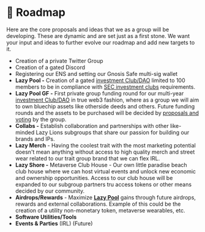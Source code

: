 # 🚀 Roadmap

Here are the core proposals and ideas that we as a group will be developing. These are dynamic and are set just as a first stone. We want your input and ideas to further evolve our roadmap and add new targets to it.

* Creation of a private Twitter Group
* Creation of a gated Discord
* Registering our ENS and setting our Gnosis Safe multi-sig wallet
* **Lazy Pool -** Creation of a gated [investment Club/DAO](lazy-pool-investment-club-dao.md) limited to 100 members to be in compliance with [SEC investment clubs](https://www.sec.gov/reportspubs/investor-publications/investorpubsinvclubhtm.html) requirements.&#x20;
* **Lazy Pool GF -** First private group funding round for our multi-year [investment Club/DAO](lazy-pool-investment-club-dao.md) in true web3 fashion, where as a group we will aim to own bluechip assets like otherside deeds and others. Future funding rounds and the assets to be purchased will be decided by [proposals and voting](lazy-pool-investment-club-dao.md#how-to-join-and-how-is-the-lazy-pool-governed) by the group.
* **Collabs -** Establish collaboration and partnerships with other like-minded Lazy Lions subgroups that share our passion for building our brands and IPs.
* **Lazy Merch** - Having the coolest trait with the most marketing potential doesn't mean anything without access to high quality merch and street wear related to our trait group brand that we can flex IRL.
* **Lazy Shore -** Metaverse Club House - Our own little paradise beach club house where we can host virtual events and unlock new economic and ownership opportunities. Access to our club house will be expanded to our subgroup partners tru access tokens or other means decided by our community.
* **Airdrops/Rewards** - Maximize [**Lazy Pool**](lazy-pool-investment-club-dao.md) gains through future airdrops, rewards and external collaborations. Example of this could be the creation of a utility non-monetary token, metaverse wearables, etc.&#x20;
* &#x20;**Software Utilities/Tools**&#x20;
* **Events & Parties** (IRL) (Future)

